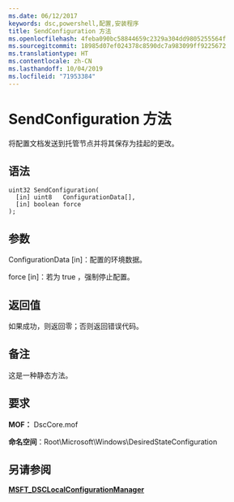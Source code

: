 ```yaml
---
ms.date: 06/12/2017
keywords: dsc,powershell,配置,安装程序
title: SendConfiguration 方法
ms.openlocfilehash: 4feba090bc58844659c2329a304dd9805255564f
ms.sourcegitcommit: 18985d07ef024378c8590dc7a983099ff9225672
ms.translationtype: HT
ms.contentlocale: zh-CN
ms.lasthandoff: 10/04/2019
ms.locfileid: "71953384"
---
```

# <a name="sendconfiguration-method"></a>SendConfiguration 方法

将配置文档发送到托管节点并将其保存为挂起的更改。

## <a name="syntax"></a>语法

```mof
uint32 SendConfiguration(
  [in] uint8   ConfigurationData[],
  [in] boolean force
);
```

## <a name="parameters"></a>参数

ConfigurationData  \[in\]：配置的环境数据。

force  \[in\]：若为 true  ，强制停止配置。

## <a name="return-value"></a>返回值

如果成功，则返回零；否则返回错误代码。

## <a name="remarks"></a>备注

这是一种静态方法。

## <a name="requirements"></a>要求

**MOF：** DscCore.mof

**命名空间**：Root\Microsoft\Windows\DesiredStateConfiguration

## <a name="see-also"></a>另请参阅

[**MSFT_DSCLocalConfigurationManager**](msft-dsclocalconfigurationmanager.md)
